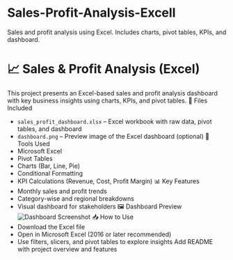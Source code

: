 # Sales-Profit-Analysis-Excell
Sales and profit analysis using Excel. Includes charts, pivot tables, KPIs, and dashboard.
# 📈 Sales & Profit Analysis (Excel)

This project presents an Excel-based sales and profit analysis dashboard with key business insights using charts, KPIs, and pivot tables.
📁 Files Included
- `sales_profit_dashboard.xlsx` – Excel workbook with raw data, pivot tables, and dashboard
- `dashboard.png` – Preview image of the Excel dashboard (optional)
 🔧 Tools Used
- Microsoft Excel
- Pivot Tables
- Charts (Bar, Line, Pie)
- Conditional Formatting
- KPI Calculations (Revenue, Cost, Profit Margin)
 📊 Key Features
- Monthly sales and profit trends
- Category-wise and regional breakdowns
- Visual dashboard for stakeholders
 🖼️ Dashboard Preview
![Dashboard Screenshot](dashboard.png)
📥 How to Use
- Download the Excel file
- Open in Microsoft Excel (2016 or later recommended)
- Use filters, slicers, and pivot tables to explore insights
Add README with project overview and features

